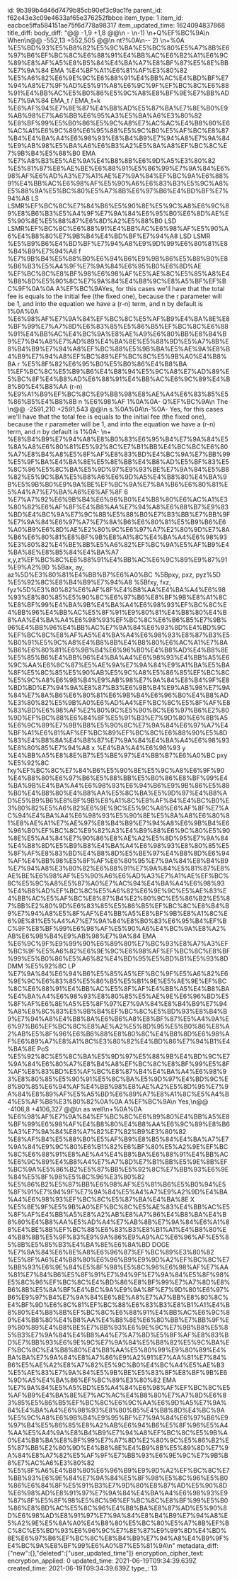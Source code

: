 id: 9b399b4d46d7479b85cb90ef3c9ac1fe
parent_id: f62e43e3c09e4633af65e376252fbbce
item_type: 1
item_id: eacbce5ffa584151ae75f6d778a98317
item_updated_time: 1624094837868
title_diff: 
body_diff: "@@ -1,9 +1,8 @@\\n - \\n-1) \\n+Q%EF%BC%9A\\n When\\n@@ -552,13 +552,505 @@\\n nt?%0A\\n-- 2) \\n+%0A  %E5%BD%93%E5%B8%82%E5%9C%BA%E5%BC%80%E5%A7%8B%E6%97%B6%EF%BC%8C%E6%88%91%E4%BB%AC%E6%B2%A1%E6%9C%89%E8%AF%A5%E8%B5%84%E4%BA%A7%E8%BF%87%E5%8E%BB%E7%9A%84 EMA %E4%BF%A1%E6%81%AF%E3%80%82 %E5%A6%82%E6%9E%9C%E6%88%91%E4%BB%AC%E4%BD%BF%E7%94%A8%E7%9F%AD%E5%91%A8%E6%9C%9F%EF%BC%8C%E6%88%91%E4%BB%AC%E5%B0%86%E5%9C%A8%E8%BF%9E%E7%BB%AD%E7%9A%84 EMA_t / EMA_t+k %E6%AF%94%E7%8E%87%E4%B8%AD%E5%87%BA%E7%8E%B0%E9%AB%98%E7%A6%BB%E6%95%A3%E5%BA%A6%E3%80%82 %E8%BF%99%E5%B0%86%E5%9C%A8%E7%AC%AC%E4%B8%80%E6%AC%A1%E6%9C%89%E6%95%88%E5%9C%B0%E5%AF%BC%E8%87%B4%E4%BA%A4%E6%98%93%E8%B4%B9%E7%94%A8%E7%9A%84%E9%AB%98%E5%BA%A6%E6%B3%A2%E5%8A%A8%EF%BC%8C%E7%9B%B4%E5%88%B0 EMA %E7%A8%B3%E5%AE%9A%E4%B8%8B%E6%9D%A5%E3%80%82 %E5%81%87%E8%AE%BE%E6%88%91%E5%86%99%E7%9A%84%E6%98%AF%E6%AD%A3%E7%A1%AE%E7%9A%84%EF%BC%9A%E6%88%91%E4%BB%AC%E6%98%AF%E5%90%A6%E6%83%B3%E5%9C%A8%E5%88%9A%E5%BC%80%E5%A7%8B%E6%97%B6%E4%BD%BF%E7%94%A8 LS LSMR%EF%BC%8C%E7%84%B6%E5%90%8E%E5%9C%A8%E6%9C%89%E8%B6%B3%E5%A4%9F%E7%9A%84%E6%95%B0%E6%8D%AE%E5%90%8E%E5%88%87%E6%8D%A2%E5%88%B0 LSD LSMR%EF%BC%8C%E6%88%91%E4%BB%AC%E6%98%AF%E5%90%A6%E4%B8%80%E7%9B%B4%E4%BD%BF%E7%94%A8 LSD LSMR %E5%B9%B6%E4%BD%BF%E7%94%A8%E9%9D%99%E6%80%81%E8%B4%B9%E7%94%A8 f %E7%9B%B4%E5%88%B0%E6%94%B6%E9%9B%86%E5%88%B0%E8%B6%B3%E5%A4%9F%E7%9A%84%E6%95%B0%E6%8D%AE %EF%BC%8C%E8%BF%98%E6%98%AF%E5%AE%8C%E5%85%A8%E4%B8%8D%E5%90%8C%E7%9A%84%E4%B8%9C%E8%A5%BF%EF%BC%9F%0A%0A  A%EF%BC%9AYes, for this cases we'll have that the total fee is equals to the initial fee (the fixed one), because the r parameter will be 1, and into the equation we have a (r-n) term, and n by default is 1%0A%0A  %E6%98%AF%E7%9A%84%EF%BC%8C%E5%AF%B9%E4%BA%8E%E8%BF%99%E7%A7%8D%E6%83%85%E5%86%B5%EF%BC%8C%E6%88%91%E4%BB%AC%E4%BC%9A%E8%AE%A9%E6%80%BB%E8%B4%B9%E7%94%A8%E7%AD%89%E4%BA%8E%E5%88%9D%E5%A7%8B%E8%B4%B9%E7%94%A8%EF%BC%88%E5%9B%BA%E5%AE%9A%E8%B4%B9%E7%94%A8%EF%BC%89%EF%BC%8C%E5%9B%A0%E4%B8%BA r %E5%8F%82%E6%95%B0%E5%B0%86%E4%B8%BA 1%EF%BC%8C%E5%B9%B6%E4%B8%94%E5%9C%A8%E7%AD%89%E5%BC%8F%E4%B8%AD%E6%88%91%E4%BB%AC%E6%9C%89%E4%B8%80%E4%B8%AA (r-n) %E9%A1%B9%EF%BC%8C%E9%BB%98%E8%AE%A4%E6%83%85%E5%86%B5%E4%B8%8B n %E6%98%AF 1%0A%0A- Q%EF%BC%9A\\n The \\n@@ -2591,210 +2591,543 @@\\n s.%0A%0A\\n-%0A- Yes, for this cases we'll have that the total fee is equals to the initial fee (the fixed one), because the r parameter will be 1, and into the equation we have a (r-n) term, and n by default is 1%0A- \\n+  %E8%B4%B9%E7%94%A8%E8%B0%83%E6%95%B4%E7%9A%84%E5%8A%A8%E6%80%81%E5%92%8C%E7%B1%BB%E4%BC%BC%E6%80%A7%E8%B4%A8%E5%8F%AF%E8%83%BD%E4%BC%9A%E7%BB%99%E5%9F%BA%E4%BA%8E%E5%8E%BB%E4%B8%AD%E5%BF%83%E5%8C%96%E5%8C%BA%E5%9D%97%E9%93%BE%E7%9A%84%E5%B8%82%E5%9C%BA%E5%B8%A6%E6%9D%A5%E4%B8%80%E4%BA%9B%E5%9B%B0%E9%9A%BE%EF%BC%9A%E7%8A%B6%E6%80%81%E5%A4%A7%E7%BA%A6%E6%AF%8F 6 %E7%A7%92%E6%9B%B4%E6%96%B0%E4%B8%80%E6%AC%A1%E3%80%82%E6%AF%8F%E4%B8%AA%E7%94%A8%E6%88%B7%E9%83%BD%E4%BC%9A%E7%9C%8B%E5%88%B0%E7%B3%BB%E7%BB%9F%E7%9A%84%E6%97%A7%E7%8A%B6%E6%80%81%E5%B9%B6%E6%A0%B9%E6%8D%AE%E2%80%9C%E6%97%A7%E2%80%9D%E7%8A%B6%E6%80%81%E8%BF%9B%E8%A1%8C%E4%BA%A4%E6%98%93%E3%80%82%E4%BE%8B%E5%A6%82%EF%BC%9A%E5%AF%B9%E4%BA%8E%E8%B5%84%E4%BA%A7 x,y,z%EF%BC%8C%E6%88%91%E4%BB%AC%E6%9C%89%E9%87%91%E9%A2%9D %5Bax, ay, az%5D%E3%80%81%E4%BB%B7%E6%A0%BC %5Bpxy, pxz, pyz%5D %E5%92%8C%E8%B4%B9%E7%94%A8 %5Bfxy, fxz, fyz%5D%E3%80%82%E6%AF%8F%E4%B8%AA%E4%BA%A4%E6%98%93%E8%80%85%E5%90%8C%E6%97%B6%E8%BF%9B%E8%A1%8C%E8%BF%99%E4%BA%9B%E4%BA%A4%E6%98%93%EF%BC%8C%E4%BB%96%E4%BB%AC%E5%8F%91%E9%80%81%E4%B8%80%E4%B8%AA%E4%BA%A4%E6%98%93%EF%BC%8C%E6%B6%B5%E7%9B%96%E4%BB%96%E4%BB%AC%E7%9A%84%E6%93%8D%E4%BD%9C%EF%BC%8C%E8%AF%A5%E4%BA%A4%E6%98%93%E8%87%B3%E5%B0%91%E5%9C%A8%E4%B8%8B%E4%B8%80%E6%AC%A1%E7%8A%B6%E6%80%81%E6%9B%B4%E6%96%B0%E4%B8%AD%E4%B8%8E%E5%85%B6%E4%BB%96%E4%BA%A4%E6%98%93%E4%BB%A5%E6%9C%AA%E6%8C%87%E5%AE%9A%E7%9A%84%E9%A1%BA%E5%BA%8F%E5%8C%85%E5%90%AB%E5%9C%A8%E5%86%85%EF%BC%8C%E5%9C%A8%E6%9B%B4%E9%AB%98%E7%9A%84%E8%B4%9F%E8%BD%BD%E7%94%9A%E8%87%B3%E6%9B%B4%E9%AB%98%E7%9A%84%E7%8A%B6%E6%80%81%E6%9B%B4%E6%96%B0%E4%B8%AD%E3%80%82%E5%9B%A0%E6%AD%A4%EF%BC%8C%E5%8F%AF%E8%83%BD%E6%98%AF%E2%80%9C%E5%90%8C%E6%97%B6%E2%80%9D%EF%BC%88%E6%84%8F%E5%91%B3%E7%9D%80%E6%8B%A5%E6%9C%89%E7%9B%B8%E5%90%8C%E7%9A%84%E6%97%A7%E4%BF%A1%E6%81%AF%EF%BC%89%EF%BC%8C%E6%88%90%E5%8D%83%E4%B8%8A%E4%B8%87%E7%9A%84%E4%BA%A4%E6%98%93%E8%80%85%E7%94%A8 x %E4%BA%A4%E6%98%93 y %E4%BB%A5%E8%8E%B7%E5%BE%97%E4%BB%B7%E6%A0%BC pxy %E5%92%8C fxy%EF%BC%8C%E7%84%B6%E5%90%8E%E5%9C%A8%E6%9F%90%E4%B8%80%E6%97%B6%E5%88%BB%E5%B0%86%E8%BF%99%E4%BA%9B%E4%BA%A4%E6%98%93%E6%94%B6%E9%9B%86%E5%88%B0%E4%B8%80%E4%B8%AA%E5%8C%BA%E5%9D%97%E4%B8%AD%E5%B9%B6%E8%BF%9B%E8%A1%8C%E8%AF%84%E4%BC%B0%E3%80%82%E5%A6%82%E6%9E%9C%E5%9C%A8%E6%AF%8F%E7%AC%94%E4%BA%A4%E6%98%93%E5%90%8E%E5%8A%A8%E6%80%81%E8%AE%A1%E7%AE%97%E8%B4%B9%E7%94%A8%E6%9B%B4%E6%96%B0%EF%BC%8C%E9%82%A3%E4%B9%88%E6%9C%80%E5%90%8E%E5%A4%84%E7%90%86%E8%AE%A2%E5%8D%95%E7%9A%84%E4%B8%8D%E5%B9%B8%E4%BA%A4%E6%98%93%E8%80%85%E5%8F%AF%E8%83%BD%E4%B8%8D%E5%BE%97%E4%B8%8D%E6%94%AF%E4%BB%98%E5%8F%AF%E6%80%95%E7%9A%84%E8%B4%B9%E7%94%A8%E3%80%82%E6%88%91%E7%9A%84%E5%81%87%E8%AE%BE%E6%98%AF%E5%90%A6%E6%AD%A3%E7%A1%AE%EF%BC%8C%E5%9C%A8%E5%87%A0%E7%AC%94%E4%BA%A4%E6%98%93%E4%B8%AD%EF%BC%8C%E5%A6%82%E6%9E%9C%E5%AE%83%E4%BB%AC%E5%AF%BC%E8%87%B4%E2%80%9C%E5%86%B2%E5%87%BB%E2%80%9D%E6%83%85%E5%86%B5%EF%BC%8C%E8%B4%B9%E7%94%A8%E5%8F%AF%E4%BB%A5%E8%BF%9B%E8%A1%8C%E6%9E%81%E5%A4%A7%E7%9A%84%E8%B0%83%E6%95%B4%EF%BC%9F%E8%BF%99%E6%98%AF%E5%90%A6%E4%BC%9A%E8%A2%AB%E6%9B%B4%E9%AB%98%E7%9A%84 EMA %E6%9C%9F%E9%99%90%E6%89%80%E7%BC%93%E8%A7%A3%EF%BC%9F%E5%A6%82%E6%9E%9C%E6%98%AF%EF%BC%8C%E8%BF%99%E5%B0%86%E5%A6%82%E4%BD%95%E5%BD%B1%E5%93%8D DMM %E5%92%8C LP %E7%9A%84%E6%94%B6%E5%85%A5%EF%BC%9F%E5%A6%82%E6%9E%9C%E6%83%85%E5%86%B5%E5%B1%9E%E5%AE%9E%EF%BC%8C%E6%88%91%E4%BB%AC%E5%8F%AF%E4%BB%A5%E4%B8%BA%E4%BA%A4%E6%98%93%E8%80%85%E5%AE%9E%E6%96%BD%E5%8F%AF%E6%8E%A5%E5%8F%97%E7%9A%84%E8%B4%B9%E7%94%A8%E8%8C%83%E5%9B%B4%EF%BC%8C%E5%BD%93%E8%B4%B9%E7%94%A8%E4%B8%8A%E6%B6%A8%E8%BF%87%E5%A4%9A%E6%97%B6%EF%BC%8C%E8%AE%A2%E5%8D%95%E5%B0%86%E8%A2%AB%E5%8F%96%E6%B6%88%E8%80%8C%E4%B8%8D%E6%98%AF%E6%89%A7%E8%A1%8C%E3%80%82%E4%BD%86%E7%94%B1%E4%BA%8E PoS %E5%92%8C%E5%8C%BA%E5%9D%97%E5%88%9B%E4%BD%9C%E7%9A%84%E6%80%A7%E8%B4%A8%EF%BC%8C%E8%BF%99%E5%8F%AF%E8%83%BD%E5%AF%BC%E8%87%B4%E4%BA%A4%E6%98%93%E8%80%85%E5%90%91%E5%8C%BA%E5%9D%97%E4%BD%9C%E8%80%85%E6%94%AF%E4%BB%98%E8%AE%A2%E5%8D%95%E7%9A%84%E8%89%AF%E5%A5%BD%E6%89%A7%E8%A1%8C%E5%A4%B4%E5%AF%B8%E3%80%82%0A%0A  A%EF%BC%9A\\n Yes,\\n@@ -4106,8 +4106,327 @@\\n  as well\\n+%0A%0A  %E6%98%AF%E7%9A%84%EF%BC%8C%E6%89%80%E4%BB%A5%E8%BF%99%E6%98%AF%E4%B8%80%E4%B8%AA%E6%9C%89%E8%B6%A3%E7%9A%84%E8%A7%82%E7%82%B9%E3%80%82 %E8%AF%B4%E5%88%B0%E5%AF%B9%E8%B5%84%E4%BA%A7%E7%9A%84%E9%9C%80%E6%B1%82%E6%BF%80%E5%A2%9E%EF%BC%8C%E6%88%91%E8%AE%A4%E4%B8%BA%E6%88%91%E4%BB%AC%E6%9C%89%E4%B8%A4%E7%A7%8D%E7%B1%BB%E5%9E%8B%EF%BC%9A%E5%86%B2%E5%87%BB%E5%92%8C%E7%BB%93%E6%9E%84%E5%8F%98%E5%8C%96%E3%80%82 %E5%86%B2%E5%87%BB%E6%98%AF%E5%81%B6%E5%B0%94%E5%8F%91%E7%94%9F%E7%9A%84%E5%A4%A7%E9%A2%9D%E4%BA%A4%E6%98%93%EF%BC%8C%E5%87%BA%E4%BA%8E X %E5%8E%9F%E5%9B%A0%EF%BC%8C%E5%AE%83%E4%BB%AC%E5%8F%AF%E4%BB%A5%E8%A2%AB%E8%A7%86%E4%B8%BA%E4%B8%80%E4%B8%AA%E5%AD%A4%E7%AB%8B%E7%9A%84%E6%A1%88%E4%BE%8B%EF%BC%88%E6%83%B3%E8%B1%A1%E4%B8%80%E4%B8%8B%E5%9F%83%E9%9A%86%E9%A9%AC%E6%96%AF%E5%85%8B%E5%85%B3%E4%BA%8E%E6%8A%BD DOGE %E7%9A%84%E6%8E%A8%E6%96%87%EF%BC%89%E3%80%82 %E5%8F%A6%E4%B8%80%E6%96%B9%E9%9D%A2%EF%BC%8C%E7%BB%93%E6%9E%84%E5%8F%98%E5%8C%96%E6%98%AF%E7%AA%81%E7%84%B6%E5%8F%91%E7%94%9F%E7%9A%84%E5%8F%98%E5%8C%96%EF%BC%8C%E4%BD%86%E8%BF%99%E7%A7%8D%E8%B6%8B%E5%8A%BF%E4%BC%9A%E9%9A%8F%E7%9D%80%E6%97%B6%E9%97%B4%E7%9A%84%E6%8E%A8%E7%A7%BB%E8%80%8C%E4%BF%9D%E6%8C%81%EF%BC%88%E6%83%B3%E8%B1%A1%E4%B8%80%E4%B8%8B%EF%BC%8C%E6%88%91%E4%BB%AC%E6%9C%89%E4%B8%80%E4%B8%AA%E4%B8%8E%E6%80%BB%E7%BB%9F%E9%80%89%E4%B8%BE%E7%BB%93%E6%9E%9C%E7%9B%B8%E5%85%B3%E7%9A%84%E4%B8%A4%E7%A7%8D%E5%8F%AF%E8%83%BD%E7%BB%93%E6%9E%9C%E7%9A%84%E5%B8%82%E5%9C%BA%EF%BC%8C%E4%B8%80%E4%B8%AA%E5%80%99%E9%80%89%E4%BA%BA%E7%9A%84%E8%A7%86%E9%A2%91%E7%AA%81%E7%84%B6%E5%AE%A2%E8%A7%82%E5%9C%B0%E4%BC%A4%E5%AE%B3 %E5%AE%83%E7%9A%84%E5%9B%BE%E5%83%8F%E8%BF%9B%E6%9D%A5%E4%BA%86%EF%BC%89%E3%80%82 EMA %E7%9A%84%E5%A5%BD%E5%A4%84%E6%98%AF%EF%BC%8C%E5%AF%B9%E4%BA%8E%E7%AC%AC%E4%B8%80%E7%A7%8D%E6%83%85%E5%86%B5%EF%BC%8C%E6%9C%AA%E6%9D%A5%E7%9A%84%E4%BA%A4%E6%98%93%E8%80%85%E4%B8%8D%E4%BC%9A%E5%9C%A8%E6%9B%B4%E9%95%BF%E7%9A%84%E6%97%B6%E9%97%B4%E5%86%85%E8%A2%AB%E6%94%B6%E5%8F%96%E5%A4%AA%E5%A4%9A%E8%B4%B9%E7%94%A8%EF%BC%8C%E5%9B%A0%E4%B8%BA%E8%BF%99%E7%A7%8D%E2%80%9C%E5%86%B2%E5%87%BB%E2%80%9D%E4%B8%8E%E4%B9%8B%E5%89%8D%E7%9A%84%E8%A7%82%E5%AF%9F%E7%BB%93%E6%9E%9C%E7%9B%B8%E7%AC%A6%E3%80%82 %E5%8F%A6%E4%B8%80%E6%96%B9%E9%9D%A2%EF%BC%8C%E7%BB%93%E6%9E%84%E7%9A%84%E5%8F%98%E5%8C%96%E5%B0%86%E6%84%8F%E5%91%B3%E7%9D%80%E8%87%AD%E5%90%8D%E6%98%AD%E8%91%97%E7%9A%84%E4%BA%A4%E6%98%93%E9%87%8F%E5%8F%98%E5%8C%96%EF%BC%8C%E8%BF%99%E5%B0%86%E8%BD%AC%E5%8C%96%E4%B8%BA%E8%87%AD%E5%90%8D%E6%98%AD%E8%91%97%E7%9A%84%E8%B4%B9%E7%94%A8%E5%A2%9E%E5%8A%A0%E4%B8%80%E5%BC%80%E5%A7%8B%EF%BC%8C%E5%BD%93%E6%96%9C%E7%8E%87%E9%99%8D%E4%BD%8E%E6%97%B6%EF%BC%8C%E8%B4%B9%E7%94%A8%E4%B9%9F%E4%BC%9A%E8%BF%99%E6%A0%B7%E5%81%9A\\n"
metadata_diff: {"new":{},"deleted":["user_updated_time"]}
encryption_cipher_text: 
encryption_applied: 0
updated_time: 2021-06-19T09:34:39.639Z
created_time: 2021-06-19T09:34:39.639Z
type_: 13